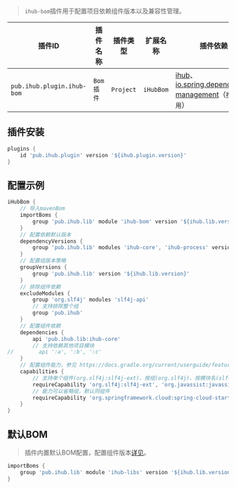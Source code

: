 > `ihub-bom`插件用于配置项目依赖组件版本以及兼容性管理。

| 插件ID | 插件名称 | 插件类型 | 扩展名称 | 插件依赖 |
|-------|---------|--------|---------|--------|
| `pub.ihub.plugin.ihub-bom` | `Bom插件` | `Project` | `iHubBom` | [ihub](iHub)、[io.spring.dependency-management](https://github.com/spring-gradle-plugins/dependency-management-plugin)（`按需使用`） |

## 插件安装

```groovy
plugins {
    id 'pub.ihub.plugin' version '${ihub.plugin.version}'
}
```

## 配置示例

```groovy
iHubBom {
    // 导入mavenBom
    importBoms {
        group 'pub.ihub.lib' module 'ihub-bom' version '${ihub.lib.version}'
    }
    // 配置依赖默认版本
    dependencyVersions {
        group 'pub.ihub.lib' modules 'ihub-core', 'ihub-process' version '${ihub.lib.version}'
    }
    // 配置组版本策略
    groupVersions {
        group 'pub.ihub.lib' version '${ihub.lib.version}'
    }
    // 排除组件依赖
    excludeModules {
        group 'org.slf4j' modules 'slf4j-api'
        // 支持排除整个组
        group 'pub.ihub'
    }
    // 配置组件依赖
    dependencies {
        api 'pub.ihub.lib:ihub-core'
        // 支持依赖其他项目模块
//        api ':a', ':b', ':c'
    }
    // 配置组件能力，参见 https://docs.gradle.org/current/userguide/feature_variants.html#sec::consuming_feature_variants
    capabilities {
        // 支持单个组件(org.slf4j:slf4j-ext)、按组(org.slf4j)、按模块名(slf4j-ext)进行配置
        requireCapability 'org.slf4j:slf4j-ext', 'org.javassist:javassist'
        // 能力可以省略组，默认同组件
        requireCapability 'org.springframework.cloud:spring-cloud-starter-openfeign', 'spring-cloud-starter-loadbalancer'
    }
}
```

## 默认BOM

> 插件内置默认BOM配置，配置组件版本[详见](https://mvnrepository.com/artifact/pub.ihub.lib)。

```groovy
importBoms {
    group 'pub.ihub.lib' module 'ihub-libs' version '${ihub.lib.version}'
}
```